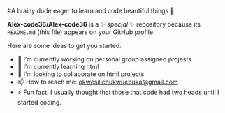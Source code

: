 #A brainy dude eager to learn and code beautiful things 👋


**Alex-code36/Alex-code36** is a ✨ _special_ ✨ repository because its `README.md` (this file) appears on your GitHub profile.

Here are some ideas to get you started:

- 🔭 I’m currently working on personal group assigned projests
- 🌱 I’m currently learning html
- 👯 I’m looking to collaborate on html projects
- 📫 How to reach me: okwesilichukwuebuka@gmail.com
- ⚡ Fun fact: I usually thought that those that code had two heads until I started coding.

